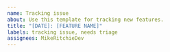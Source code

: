```yaml
---
name: Tracking issue
about: Use this template for tracking new features.
title: "[DATE]: [FEATURE NAME]"
labels: tracking issue, needs triage
assignees: MikeRitchieDev
---
```

